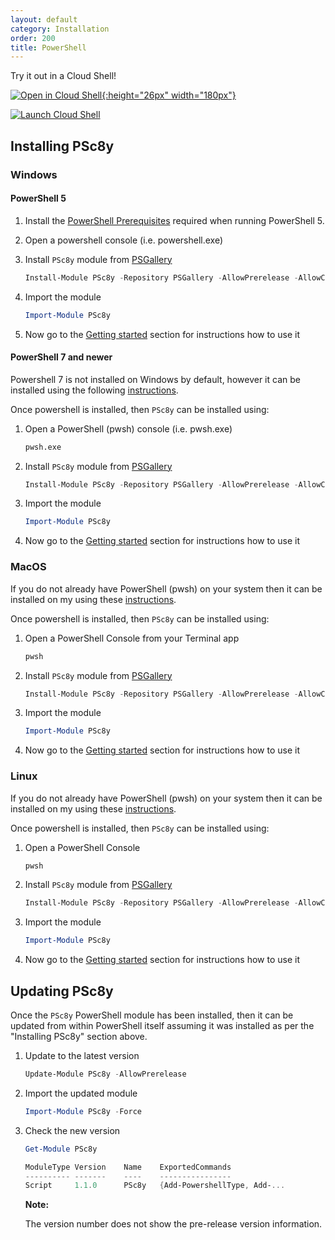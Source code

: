 ```yaml
---
layout: default
category: Installation
order: 200
title: PowerShell
---
```


Try it out in a Cloud Shell!

[![Open in Cloud Shell](https://gstatic.com/cloudssh/images/open-btn.svg "Launch Cloud Shell"){:height="26px" width="180px"}](https://ssh.cloud.google.com/cloudshell/editor?shellonly=true)

[![Launch Cloud Shell](https://shell.azure.com/images/launchcloudshell.png "Launch Cloud Shell")](https://shell.azure.com/powershell)

## Installing PSc8y

### Windows

#### PowerShell 5

1. Install the [PowerShell Prerequisites](../1-powershell-prerequisites) required when running PowerShell 5.

1. Open a powershell console (i.e. powershell.exe)

1. Install `PSc8y` module from [PSGallery](https://www.powershellgallery.com/packages/PSc8y)

    ```powershell
    Install-Module PSc8y -Repository PSGallery -AllowPrerelease -AllowClobber
    ```

1. Import the module

    ```powershell
    Import-Module PSc8y
    ```

1. Now go to the [Getting started](https://reubenmiller.github.io/go-c8y-cli/docs/2-getting-started-powershell/) section for instructions how to use it

#### PowerShell 7 and newer

Powershell 7 is not installed on Windows by default, however it can be installed using the following [instructions](https://docs.microsoft.com/en-us/powershell/scripting/install/installing-powershell-core-on-windows?view=powershell-7).

Once powershell is installed, then `PSc8y` can be installed using:

1. Open a PowerShell (pwsh) console (i.e. pwsh.exe)

    ```sh
    pwsh.exe
    ```

1. Install `PSc8y` module from [PSGallery](https://www.powershellgallery.com/packages/PSc8y)

    ```powershell
    Install-Module PSc8y -Repository PSGallery -AllowPrerelease -AllowClobber
    ```

1. Import the module

    ```powershell
    Import-Module PSc8y
    ```

1. Now go to the [Getting started](https://reubenmiller.github.io/go-c8y-cli/docs/2-getting-started-powershell/) section for instructions how to use it

### MacOS

If you do not already have PowerShell (pwsh) on your system then it can be installed on my using these [instructions](https://docs.microsoft.com/en-us/powershell/scripting/install/installing-powershell-core-on-macos?view=powershell-7).

Once powershell is installed, then `PSc8y` can be installed using:

1. Open a PowerShell Console from your Terminal app
    
    ```powershell
    pwsh
    ```

1. Install `PSc8y` module from [PSGallery](https://www.powershellgallery.com/packages/PSc8y)

    ```powershell
    Install-Module PSc8y -Repository PSGallery -AllowPrerelease -AllowClobber
    ```

1. Import the module

    ```powershell
    Import-Module PSc8y
    ```

1. Now go to the [Getting started](https://reubenmiller.github.io/go-c8y-cli/docs/2-getting-started-powershell/) section for instructions how to use it

### Linux

If you do not already have PowerShell (pwsh) on your system then it can be installed on my using these [instructions](https://docs.microsoft.com/en-us/powershell/scripting/install/installing-powershell-core-on-linux?view=powershell-7).

Once powershell is installed, then `PSc8y` can be installed using:

1. Open a PowerShell Console
    
    ```powershell
    pwsh
    ```

1. Install `PSc8y` module from [PSGallery](https://www.powershellgallery.com/packages/PSc8y)

    ```powershell
    Install-Module PSc8y -Repository PSGallery -AllowPrerelease -AllowClobber
    ```

1. Import the module

    ```powershell
    Import-Module PSc8y
    ```

1. Now go to the [Getting started](https://reubenmiller.github.io/go-c8y-cli/docs/2-getting-started-powershell/) section for instructions how to use it


## Updating PSc8y

Once the `PSc8y` PowerShell module has been installed, then it can be updated from within PowerShell itself assuming it was installed as per the "Installing PSc8y" section above.

1. Update to the latest version

    ```powershell
    Update-Module PSc8y -AllowPrerelease
    ```

1. Import the updated module

    ```powershell
    Import-Module PSc8y -Force
    ```

1. Check the new version

    ```powershell
    Get-Module PSc8y
    ```

    ```powershell
    ModuleType Version    Name    ExportedCommands
    ---------- -------    ----    ----------------
    Script     1.1.0      PSc8y   {Add-PowershellType, Add-...
    ```

    **Note:**

    The version number does not show the pre-release version information.
